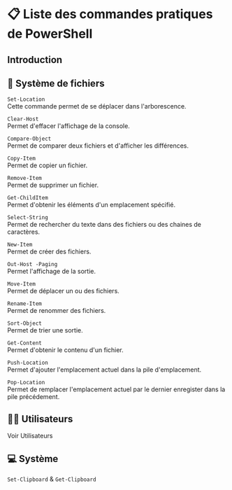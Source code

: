 # 📋 Liste des commandes pratiques de PowerShell

## Introduction

## 📁 Système de fichiers

`Set-Location`  
Cette commande permet de se déplacer dans l'arborescence.

`Clear-Host`  
Permet d'effacer l'affichage de la console.

`Compare-Object`  
Permet de comparer deux fichiers et d'afficher les différences.

`Copy-Item`  
Permet de copier un fichier.

`Remove-Item`  
Permet de supprimer un fichier.

`Get-ChildItem`  
Permet d'obtenir les éléments d'un emplacement spécifié.

`Select-String`  
Permet de rechercher du texte dans des fichiers ou des chaines de caractères.

`New-Item`  
Permet de créer des fichiers.

`Out-Host -Paging`  
Permet l'affichage de la sortie.

`Move-Item`  
Permet de déplacer un ou des fichiers.

`Rename-Item`  
Permet de renommer des fichiers.

`Sort-Object`  
Permet de trier une sortie.

`Get-Content`  
Permet d'obtenir le contenu d'un fichier.

`Push-Location`  
Permet d'ajouter l'emplacement actuel dans la pile d'emplacement.

`Pop-Location`  
Permet de remplacer l'emplacement actuel par le dernier enregister dans la pile précédement.

## 🧑‍💻 Utilisateurs

Voir Utilisateurs

## 💻 Système

`Set-Clipboard` & `Get-Clipboard`
